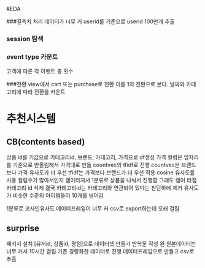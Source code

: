 #EDA

###결측치 처리
데이터가 너무 커 userid를 기준으로 userid 100만개 추출

### session 탐색
### event type 카운트
고객에 따른 각 이벤트 총 횟수

###전환
view에서 cart 또는 purchase로 전환
이를 1의 전환으로 본다.
날짜와 카테고리에 따라 전환을 카운트

# 추천시스템
## CB(contents based)
상품 id를 키값으로 카테고리id, 브랜드, 카테고리, 가격으로 df생성
가격 컬럼은 앞자리를 기준으로 반올림해서 가격대로 만듦
countvec와 tfidf로 진행
countvec은 브랜드보다 가격 유사도가 더 우선
tfidf는 가격보다 브랜드가 더 우선 적용
cosine 유사도를 사용
컬럼수가 많아서인지 램이터져서 1분류로 상품을 나눠서 진행함
그래도 램이 터짐
카테고리 id 삭제
결국 카테고리id는 카테고리와 연관되어 있다는 판단하에 제거
유사도가 비슷한 수준의 아이템들이 10개를 넘어감

1분류로 코사인유사도 데이터프레임이 너무 커 csv로 export하는데 오래 걸림

## surprise
패키지 설치
[유저id, 상품id, 평점]으로 데이터셋 만들기
반복문 작성 완
원본데이터는 너무 커서 10시간 걸림
기존 경량화한 데이터로 진행
데이터프레임으로 만들고 csv로 추출